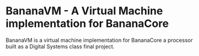 # BananaVM - A Virtual Machine implementation for BananaCore

BananaVM is a virtual machine implementation for BananaCore a processor built as a Digital Systems class final project.


